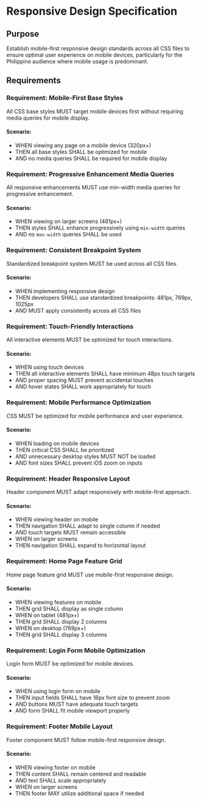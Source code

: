 # Responsive Design Specification

## Purpose
Establish mobile-first responsive design standards across all CSS files to ensure optimal user experience on mobile devices, particularly for the Philippine audience where mobile usage is predominant.

## Requirements

### Requirement: Mobile-First Base Styles
All CSS base styles MUST target mobile devices first without requiring media queries for mobile display.
#### Scenario:
- WHEN viewing any page on a mobile device (320px+)
- THEN all base styles SHALL be optimized for mobile
- AND no media queries SHALL be required for mobile display

### Requirement: Progressive Enhancement Media Queries
All responsive enhancements MUST use min-width media queries for progressive enhancement.
#### Scenario:
- WHEN viewing on larger screens (481px+)
- THEN styles SHALL enhance progressively using `min-width` queries
- AND no `max-width` queries SHALL be used

### Requirement: Consistent Breakpoint System
Standardized breakpoint system MUST be used across all CSS files.
#### Scenario:
- WHEN implementing responsive design
- THEN developers SHALL use standardized breakpoints: 481px, 769px, 1025px
- AND MUST apply consistently across all CSS files

### Requirement: Touch-Friendly Interactions
All interactive elements MUST be optimized for touch interactions.
#### Scenario:
- WHEN using touch devices
- THEN all interactive elements SHALL have minimum 48px touch targets
- AND proper spacing MUST prevent accidental touches
- AND hover states SHALL work appropriately for touch

### Requirement: Mobile Performance Optimization
CSS MUST be optimized for mobile performance and user experience.
#### Scenario:
- WHEN loading on mobile devices
- THEN critical CSS SHALL be prioritized
- AND unnecessary desktop styles MUST NOT be loaded
- AND font sizes SHALL prevent iOS zoom on inputs

### Requirement: Header Responsive Layout
Header component MUST adapt responsively with mobile-first approach.
#### Scenario:
- WHEN viewing header on mobile
- THEN navigation SHALL adapt to single column if needed
- AND touch targets MUST remain accessible
- WHEN on larger screens
- THEN navigation SHALL expand to horizontal layout

### Requirement: Home Page Feature Grid
Home page feature grid MUST use mobile-first responsive design.
#### Scenario:
- WHEN viewing features on mobile
- THEN grid SHALL display as single column
- WHEN on tablet (481px+)
- THEN grid SHALL display 2 columns
- WHEN on desktop (769px+)
- THEN grid SHALL display 3 columns

### Requirement: Login Form Mobile Optimization
Login form MUST be optimized for mobile devices.
#### Scenario:
- WHEN using login form on mobile
- THEN input fields SHALL have 16px font size to prevent zoom
- AND buttons MUST have adequate touch targets
- AND form SHALL fit mobile viewport properly

### Requirement: Footer Mobile Layout
Footer component MUST follow mobile-first responsive design.
#### Scenario:
- WHEN viewing footer on mobile
- THEN content SHALL remain centered and readable
- AND text SHALL scale appropriately
- WHEN on larger screens
- THEN footer MAY utilize additional space if needed